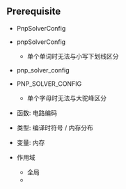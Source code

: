 Prerequisite
- 

- PnpSolverConfig
- pnpSolverConfig
    - 单个单词时无法与小写下划线区分
- pnp_solver_config
- PNP_SOLVER_CONFIG
    - 单个字母时无法与大驼峰区分

- 函数: 电路编码
- 类型: 编译时符号 / 内存分布
- 变量: 内存

- 作用域
    - 全局
    - 

